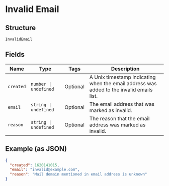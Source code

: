 
# Invalid Email

## Structure

`InvalidEmail`

## Fields

| Name | Type | Tags | Description |
|  --- | --- | --- | --- |
| `created` | `number \| undefined` | Optional | A Unix timestamp indicating when the email address was added to the invalid emails list. |
| `email` | `string \| undefined` | Optional | The email address that was marked as invalid. |
| `reason` | `string \| undefined` | Optional | The reason that the email address was marked as invalid. |

## Example (as JSON)

```json
{
  "created": 1620141015,
  "email": "invalid@example.com",
  "reason": "Mail domain mentioned in email address is unknown"
}
```


